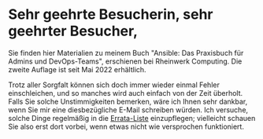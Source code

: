 # Sehr geehrte Besucherin, sehr geehrter Besucher,

Sie finden hier Materialien zu meinem Buch
"Ansible: Das Praxisbuch für Admins und DevOps-Teams",
erschienen bei Rheinwerk Computing.
Die zweite Auflage ist seit Mai 2022 erhältlich.

Trotz aller Sorgfalt können sich doch immer wieder einmal Fehler einschleichen, 
und so manches wird auch einfach von der Zeit überholt.
Falls Sie solche Unstimmigkeiten bemerken, wäre ich Ihnen sehr dankbar,
wenn Sie mir eine diesbezügliche E-Mail schreiben würden.
Ich versuche, solche Dinge regelmäßig in die
[Errata-Liste](ERRATA_2.md) einzupflegen;
vielleicht schauen Sie also erst dort vorbei, wenn etwas nicht
wie versprochen funktioniert.

